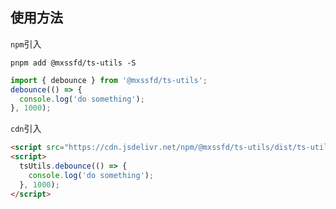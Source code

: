 
## 使用方法

`npm`引入

```shell
pnpm add @mxssfd/ts-utils -S
```

```javascript
import { debounce } from '@mxssfd/ts-utils';
debounce(() => {
  console.log('do something');
}, 1000);
```

`cdn`引入

```html
<script src="https://cdn.jsdelivr.net/npm/@mxssfd/ts-utils/dist/ts-utils.global.js"></script>
<script>
  tsUtils.debounce(() => {
    console.log('do something');
  }, 1000);
</script>
```